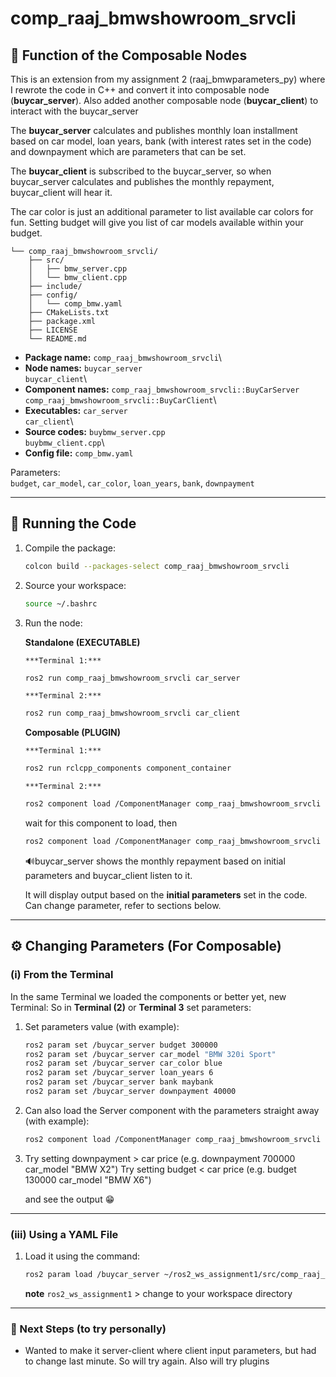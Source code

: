 # comp_raaj_bmwshowroom_srvcli

## 🎯️ Function of the Composable Nodes
This is an extension from my assignment 2 (raaj_bmwparameters_py)
where I rewrote the code in C++ and convert it into composable node 
(**buycar_server**).
Also added another composable node (**buycar_client**) to interact 
with the buycar_server 

The **buycar_server** calculates and publishes monthly loan 
installment based on car model, loan years, 
bank (with interest rates set in the code) and downpayment which are
parameters that can be set.

The **buycar_client** is subscribed to the buycar_server, so when
buycar_server calculates and publishes the monthly repayment,
buycar_client will hear it.

The car color is just an additional parameter to list available car 
colors for fun. 
Setting budget will give you list of car models available within your 
budget.

```
└── comp_raaj_bmwshowroom_srvcli/
    ├── src/
    │   ├── bmw_server.cpp
    │   └── bmw_client.cpp
    ├── include/
    ├── config/
    │   └── comp_bmw.yaml
    ├── CMakeLists.txt
    ├── package.xml
    ├── LICENSE
    └── README.md
```

-   **Package name:** `comp_raaj_bmwshowroom_srvcli`\
-   **Node names:** `buycar_server`\
                    `buycar_client`\
-   **Component names:** `comp_raaj_bmwshowroom_srvcli::BuyCarServer`\
                         `comp_raaj_bmwshowroom_srvcli::BuyCarClient`\
-   **Executables:** `car_server`\
                     `car_client`\
-   **Source codes:** `buybmw_server.cpp`\
                      `buybmw_client.cpp`\
-   **Config file:** `comp_bmw.yaml`

Parameters:\
`budget`, `car_model`, `car_color`, `loan_years`, `bank`, `downpayment`

------------------------------------------------------------------------

## 🚀 Running the Code

1.  Compile the package:

    ``` bash
    colcon build --packages-select comp_raaj_bmwshowroom_srvcli
    ```

2.  Source your workspace:

    ``` bash
    source ~/.bashrc
    ```

3.  Run the node:
 
    **Standalone (EXECUTABLE)**
    
        ***Terminal 1:***
    ``` bash
    ros2 run comp_raaj_bmwshowroom_srvcli car_server
    ```
        ***Terminal 2:***
    ``` bash
    ros2 run comp_raaj_bmwshowroom_srvcli car_client
    ```
    
    **Composable (PLUGIN)**
    
        ***Terminal 1:***
        
    ``` bash
    ros2 run rclcpp_components component_container
    ```
        ***Terminal 2:***
        
    ``` bash
    ros2 component load /ComponentManager comp_raaj_bmwshowroom_srvcli comp_raaj_bmwshowroom_srvcli::BuyCarServer
    ```
    wait for this component to load, then

    ``` bash
    ros2 component load /ComponentManager comp_raaj_bmwshowroom_srvcli comp_raaj_bmwshowroom_srvcli::BuyCarClient
    ```
    
    🔊️buycar_server shows the monthly repayment based on initial parameters 
      and buycar_client listen to it.
    
    
    It will display output based on the **initial parameters** set in
    the code. Can change parameter, refer to sections below.

------------------------------------------------------------------------

## ⚙️ Changing Parameters (For Composable)

### (i) From the Terminal

In the same Terminal we loaded the components or better yet, new Terminal:
So in **Terminal (2)** or **Terminal 3** set parameters:
  
1.  Set parameters value (with example):

    ``` bash
    ros2 param set /buycar_server budget 300000
    ros2 param set /buycar_server car_model "BMW 320i Sport"
    ros2 param set /buycar_server car_color blue
    ros2 param set /buycar_server loan_years 6
    ros2 param set /buycar_server bank maybank
    ros2 param set /buycar_server downpayment 40000
    ```
2.  Can also load the Server component with the parameters straight away
    (with example):

    ``` bash
    ros2 component load /ComponentManager comp_raaj_bmwshowroom_srvcli comp_raaj_bmwshowroom_srvcli::BuyCarServer -p loan_years:=9 -p bank:=maybank -p car_color:=black -p downpayment:=45000 -p budget:=450000 -p car_model:="BMW 2 Series Gran Coupe"
    ```
    
3. Try setting downpayment > car price (e.g. downpayment 700000 car_model "BMW X2")
   Try setting budget < car price (e.g. budget 130000 car_model "BMW X6")
   
   and see the output 😁️
------------------------------------------------------------------------

### (iii) Using a YAML File

1. Load it using the command:

    ``` bash
    ros2 param load /buycar_server ~/ros2_ws_assignment1/src/comp_raaj_bmwshowroom_srvcli/config/comp_bmw.yaml
    ```
    
    **note** `ros2_ws_assignment1` > change to your workspace directory

------------------------------------------------------------------------

### 🔮 Next Steps (to try personally)

-   Wanted to make it server-client where client input parameters, but
    had to change last minute. So will try again. Also will try plugins

